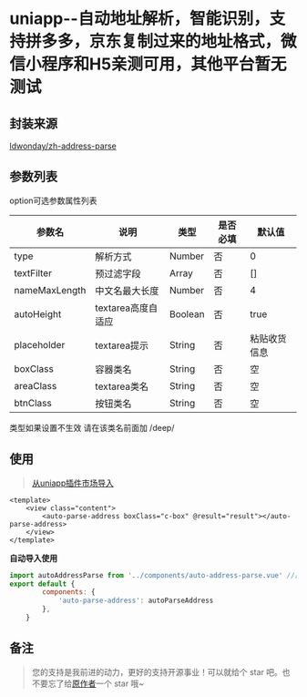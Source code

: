 uniapp--自动地址解析，智能识别，支持拼多多，京东复制过来的地址格式，微信小程序和H5亲测可用，其他平台暂无测试
===========

## 封装来源

[ldwonday/zh-address-parse](https://github.com/ldwonday/zh-address-parse)

## 参数列表

option可选参数属性列表

|参数名|说明|类型|是否必填|默认值|
|----|----|----|----|----|
|type|解析方式|Number|否|0|
|textFilter|预过滤字段|Array|否|[]|
|nameMaxLength|中文名最大长度|Number|否|4|
|autoHeight|textarea高度自适应|Boolean|否|true|
|placeholder|textarea提示|String|否|粘贴收货信息|
|boxClass|容器类名|String|否|空|
|areaClass|textarea类名|String|否|空|
|btnClass|按钮类名|String|否|空|

类型如果设置不生效 请在该类名前面加 /deep/
## 使用

>[从uniapp插件市场导入](https://ext.dcloud.net.cn/)

```vue
<template>
	<view class="content">
		<auto-parse-address boxClass="c-box" @result="result"></auto-parse-address>
	</view>
</template>
```
**自动导入使用**
```js
import autoAddressParse from '../components/auto-address-parse.vue' //路径修改为自己的实际路径
export default {
		components: {
			'auto-parse-address': autoParseAddress
		},
	}
```

## 备注
> 您的支持是我前进的动力，更好的支持开源事业！可以就给个 star 吧。也不要忘了给[原作者](https://github.com/ldwonday/zh-address-parse)一个 star 哦~
